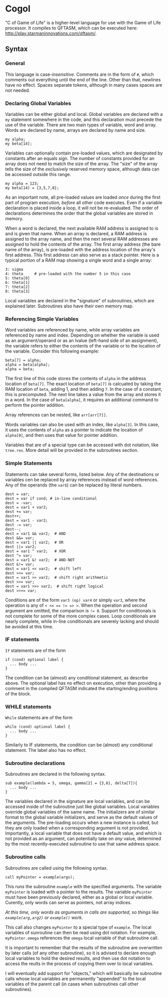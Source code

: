 # Cogol
"C of Game of Life" is a higher-level language for use with the Game of Life processor.  It compiles to QFTASM, which can be executed here: http://play.starmaninnovations.com/qftasm/.

## Syntax

### General

This language is case-*insensitive*.  Comments are in the form of `#`, which comments out everything until the end of the line.  Other than that, newlines have no effect.  Spaces separate tokens, although in many cases spaces are not needed.

### Declaring Global Variables

Variables can be either global and local.  Global variables are declared with a `my` statement somewhere in the code, and this declaration must precede the use of the variable.  There are two main types of variable, word and array.  Words are declared by name, arrays are declared by name and size.

    my alpha;
    my beta[14];

Variables can optionally contain pre-loaded values, which are designated by constants after an equals sign.  The number of constants provided for an array does not need to match the size of the array.  The "size" of the array tells the size of the *exclusively* reserved memory space, although data can be accessed outside this range.

    my alpha = 123;
    my beta[14] = {3,5,7,8};
As an important note, all pre-loaded values are loaded *once* during the first part of program execution, *before* all other code executes. Even if a variable declaration is placed inside a loop, it will not be re-evaluated. The order of declarations determines the order that the global variables are stored in memory.

When a word is declared, the next available RAM address is assigned to is and is given that name.  When an array is declared, a RAM address is assigned to the array name, and then the next several RAM addresses are assigned to hold the contents of the array.  The first array address (the bare name of the array), is pre-loaded with the address location of the array's first address.  This first address can also serve as a stack pointer.  Here is a typical portion of a RAM map showing a single word and a single array:

    3: sigma
    4: theta     # pre-loaded with the number 5 in this case
    5: theta[0]
    6: theta[1]
    7: theta[2]
    8: theta[3]

Local variables are declared in the "signature" of subroutines, which are explained later.  Subroutines also have their own memory map.

### Referencing Simple Variables

Word variables are referenced by name, while array variables are referenced by name and index.  Depending on whether the variable is used as an argument/operand or as an lvalue (left-hand side of an assignment), the variable refers to either the contents of the variable or to the location of the variable.  Consider this following example:

    beta[7] = alpha;
    alpha = beta[alpha];
    alpha = beta;
The first line of this code stores the contents of `alpha` in the address location of `beta[7]`. The exact location of `beta[7]` is calcuated by taking the RAM location of `beta`, adding 1, and then adding `7`.  In the case of a constant, this is precomputed.  The next line takes a value from the array and stores it in a word.  In the case of `beta[alpha]`, it requires an additional command to perform the pointer addition.

Array references can be nested, like `arr[arr[7]]`.

Words variables can also be used with an index, like `alpha[3]`.  In this case, it uses the contents of `alpha` as a pointer to indicate the location of `alpha[0]`, and then uses that value for pointer addition.

Variables that are of a special type can be accessed with dot notation, like `tree.res`.  More detail will be provided in the subroutines section.

### Simple Statements

Statements can take several forms, listed below.  Any of the destinations or variables cen be replaced by array references instead of word references.  Any of the operands (the `var`s) can be replaced by literal numbers.

    dest = var;
    dest = var if cond; # in-line conditional
    dest = -var;
    dest = var1 + var2;
    dest += var;
    dest++;
    dest = var1 - var2;   
    dest -= var;
    dest--;
    dest = var1 && var2;  # AND
    dest &&= var;
    dest = var1 || var2;  # OR
    dest ||= var2;
    dest = var1 ^ var2;   # XOR
    dest ^= var;
    dest = var1 &! var2;  # AND-NOT
    dest &!= var;
    dest = var1 << var2;  # shift left
    dest <<= var;
    dest = var1 >> var2;  # shift right arithmetic
    dest >>= var;
    dest = var1 >>> var2;  # shift right logical
    dest >>>= var;

Conditions are of the form `var3 (op) var4` or simply `var3`, where the operation is any of `< <= == != => >`.  When the operation and second argument are omitted, the comparison is `!= 0`. Support for conditionals is not complete for some of the more complex cases.  Loop conditionals are nearly complete, while in-line conditionals are severely lacking and should be avoided at this time.

### IF statements

`If` statements are of the form

    if (cond) optional label {
      ... body ...
    }
The condition can be (almost) any conditional statement, as describe above.  The optional label has no effect on execution, other than providing a comment in the compiled QFTASM indicated the starting/ending positions of the block.

### WHILE statements

`While` statements are of the form

    while (cond) optional label {
      ... body ...
    }
Similarly to IF statements, the condition can be (almost) any conditional statement.  The label also has no effect.

### Subroutine declarations

Subroutines are declared in the following syntax.

    sub example(lambda = 5, omega, gamma[2] = {3,6}, delta[7]){
      ... body ...
    }
The variables declared in the signature are local variables, and can be accessed inside of the subroutine just like global variables.  Local variables override global variables of the same name.  The initializers are of similar format to the global variable initializers, and serve as the default values of the arguments.  The pre-loading occurs when a new instance is called, but they are only loaded when a corresponding argument is not provided.  Importantly, a local variable that does not have a default value, and which is not provided as an argument, can potentially take on *any* value, determined by the most recently-executed subroutine to use that same address space.

### Subroutine calls

Subroutines are called using the following syntax.

    call myPointer = example(args);
This runs the subroutine `example` with the specified arguments.  The variable `myPointer` is loaded with a pointer to the results.  The variable `myPointer` must have been previously declared, either as a global or local variable.  Curently, only words can serve as pointers, not array indices.

*At this time, only words as arguments in calls are supported, so things like `example(arg,arg2)` or `example()` work.*

This call also changes `myPointer` to a special type of `example`.  The local variables of sunroutine can then be read using dot notation.  For example, `myPointer.omega` references the `omega` local variable of that subroutine call.

It is important to remember that the results of the subroutine are overwritten by later calls (of any other subroutine), so it is advised to declare enough local variables to hold the desired results, and then use dot notation to access the reults in the process of copying them over to local variables.

I will eventually add support for "objects," which will basically be subroutine calls whose local variables are permanently "appended" to the local variables of the parent call (in cases when subroutines call other subroutines).
